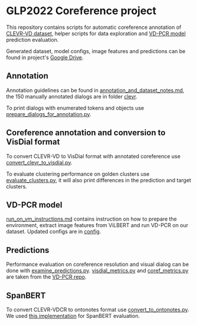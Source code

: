 # GLP2022 Coreference project

This repository contains scripts for automatic coreference annotation
of [CLEVR-VD dataset](https://github.com/SuperJohnZhang/ContextVD),
helper scripts for data exploration and [VD-PCR model](https://github.com/HKUST-KnowComp/VD-PCR) prediction evaluation.

Generated dataset, model configs, image features and predictions can be found in
project's [Google Drive](https://drive.google.com/drive/folders/1_WYM50o-AOQpz_xDp6QW7UMVVeYo2GOz).

## Annotation

Annotation guidelines can be found in [annotation_and_dataset_notes.md](annotation_and_dataset_notes.md),
the 150 manually annotated dialogs are in folder [clevr](clevr).

To print dialogs with enumerated tokens and objects
use [prepare_dialogs_for_annotation.py](prepare_dialogs_for_annotation.py).

## Coreference annotation and conversion to VisDial format

To convert CLEVR-VD to VisDial format with annotated coreference
use [convert_clevr_to_visdial.py](convert_clevr_to_visdial.py).

To evaluate clustering performance on golden clusters use [evaluate_clusters.py](evaluate_clusters.py),
it will also print differences in the prediction and target clusters.

## VD-PCR model

[run_on_vm_instructions.md](run_on_vm_instructions.md) contains instruction on how to prepare the environment,
extract image features from ViLBERT and run VD-PCR on our dataset.
Updated configs are in [config](config).

## Predictions

Performance evaluation on coreference resolution and visual dialog can be done
with [examine_predictions.py](examine_predictions.py).
[visdial_metrics.py](visdial_metrics.py) and [coref_metrics.py](coref_metrics.py) are
taken from the [VD-PCR repo](https://github.com/HKUST-KnowComp/VD-PCR).

## SpanBERT

To convert CLEVR-VDCR to ontonotes format use [convert_to_ontonotes.py](convert_to_ontonotes.py).
We used [this implementation](https://github.com/mandarjoshi90/coref) for SpanBERT evaluation.
